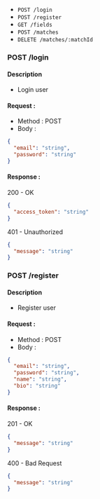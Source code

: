 - `POST /login`
- `POST /register`
- `GET /fields`
- `POST /matches `
- `DELETE /matches/:matchId`

### POST /login

#### Description

- Login user

#### Request :

- Method : POST
- Body :

```json
{
  "email": "string",
  "password": "string"
}
```

#### Response :

200 - OK

```json
{
  "access_token": "string"
}
```

401 - Unauthorized

```json
{
  "message": "string"
}
```

### POST /register

#### Description

- Register user

#### Request :

- Method : POST
- Body :

```json
{
  "email": "string",
  "password": "string",
  "name": "string",
  "bio": "string"
}
```

#### Response :

201 - OK

```json
{
  "message": "string"
}
```

400 - Bad Request

```json
{
  "message": "string"
}
```
